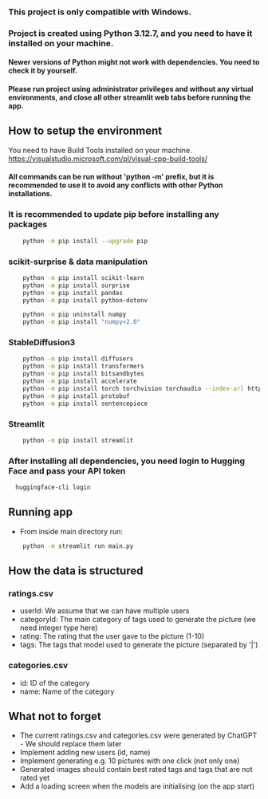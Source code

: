 ### This project is only compatible with Windows.
### Project is created using Python 3.12.7, and you need to have it installed on your machine.
#### Newer versions of Python might not work with dependencies. You need to check it by yourself.
#### Please run project using administrator privileges and without any virtual environments, and close all other streamlit web tabs before running the app.

## How to setup the environment
You need to have Build Tools installed on your machine. https://visualstudio.microsoft.com/pl/visual-cpp-build-tools/

#### All commands can be run without 'python -m' prefix, but it is recommended to use it to avoid any conflicts with other Python installations.

### It is recommended to update pip before installing any packages
```bash
    python -m pip install --upgrade pip
```

### scikit-surprise & data manipulation
```bash
    python -m pip install scikit-learn
    python -m pip install surprise
    python -m pip install pandas
    python -m pip install python-dotenv

    python -m pip uninstall numpy
    python -m pip install "numpy<2.0"
```

### StableDiffusion3
```bash
    python -m pip install diffusers
    python -m pip install transformers
    python -m pip install bitsandbytes
    python -m pip install accelerate
    python -m pip install torch torchvision torchaudio --index-url https://download.pytorch.org/whl/cu124
    python -m pip install protobuf
    python -m pip install sentencepiece
 ```

### Streamlit
```bash
    python -m pip install streamlit
 ```

### After installing all dependencies, you need login to Hugging Face and pass your API token
```bash
  huggingface-cli login
```

## Running app
- From inside main directory run:
```bash
    python -m streamlit run main.py
 ```

## How the data is structured
### ratings.csv
- userId: We assume that we can have multiple users
- categoryId: The main category of tags used to generate the picture (we need integer type here)
- rating: The rating that the user gave to the picture (1-10)
- tags: The tags that model used to generate the picture (separated by '|')

### categories.csv
- id: ID of the category
- name: Name of the category

## What not to forget
- The current ratings.csv and categories.csv were generated by ChatGPT - We should replace them later
- Implement adding new users (id, name)
- Implement generating e.g. 10 pictures with one click (not only one)
- Generated images should contain best rated tags and tags that are not rated yet
- Add a loading screen when the models are initialising (on the app start)
